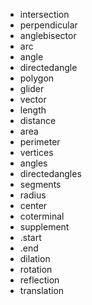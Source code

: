 - intersection
- perpendicular
- anglebisector
- arc
- angle
- directedangle
- polygon
- glider
- vector
- length
- distance
- area
- perimeter
- vertices
- angles
- directedangles
- segments
- radius
- center
- coterminal
- supplement
- .start
- .end
- dilation
- rotation
- reflection
- translation

